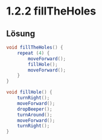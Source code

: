 # 1.2.2 fillTheHoles

## Lösung

```java
void fillTheHoles() {
    repeat (4) {
        moveForward();
        fillHole();
        moveForward();
    }
}

void fillHole() {
    turnRight();
    moveForward();
    dropBeeper();
    turnAround();
    moveForward();
    turnRight();
}
```
